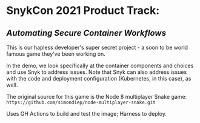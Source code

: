 # SnykCon 2021 Product Track: 
## _Automating Secure Container Workflows_

This is our hapless developer's super secret project - a soon to be world famous game they've been working on.

In the demo, we look specifically at the container components and choices and use Snyk to address issues. Note that Snyk can also address issues with the code and deployment configuration (Kubernetes, in this case), as well.


The original source for this game is the Node 8 multiplayer Snake game:
`https://github.com/simondiep/node-multiplayer-snake.git`

Uses GH Actions to build and test the image; Harness to deploy.